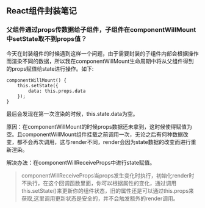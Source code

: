 ## React组件封装笔记

### 父组件通过props传数据给子组件，子组件在componentWillMount中setState取不到props值？

今天在封装组件的时候遇到这样一个问题，由于需要封装的子组件内部会根据操作而渲染不同的数据，所以我在componentWillMount生命周期中将从父组件得到的props赋值给state进行操作。如下:

```
componentWillMount() {
	this.setState({
		data: this.props.data
	});
}
```
最后会发现在第一次渲染的时候，this.state.data为空。

原因：在componentWillMount的时候props数据还未拿到，这时候使得赋值为空。且componentWillMount组件挂载之前调用一次，无论之后有何种数据改变，都不会再次调用，这与render不同，render会因为state数据的改变而进行重新渲染。

解决办法：在componentWillReceiveProps中进行state赋值。
> componentWillReceiveProps当props发生变化时执行，初始化render时不执行，在这个回调函数里面，你可以根据属性的变化，通过调用this.setState()来更新你的组件状态，旧的属性还是可以通过this.props来获取,这里调用更新状态是安全的，并不会触发额外的render调用。
